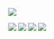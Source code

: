 ![](http://github-profile-summary-cards.vercel.app/api/cards/profile-details?username=salamanderxing&theme=dracula)

![](http://github-profile-summary-cards.vercel.app/api/cards/repos-per-language?username=salamanderxing&theme=dracula)
![](http://github-profile-summary-cards.vercel.app/api/cards/most-commit-language?username=salamanderxing&theme=dracula)
![](http://github-profile-summary-cards.vercel.app/api/cards/stats?username=salamanderxing&theme=dracula)
![](http://github-profile-summary-cards.vercel.app/api/cards/productive-time?username=salamanderxing&theme=dracula&utcOffset=8)

<!--

**SalamanderXing/SalamanderXing** is a ✨ _special_ ✨ repository because its `README.md` (this file) appears on your GitHub profile.

Here are some ideas to get you started:

- 🔭 I’m currently working on ...
- 🌱 I’m currently learning ...
- 👯 I’m looking to collaborate on ...
- 🤔 I’m looking for help with ...
- 💬 Ask me about ...
- 📫 How to reach me: ...
- 😄 Pronouns: ...
- ⚡ Fun fact: ...
-->
